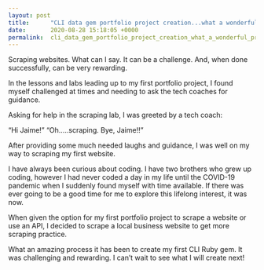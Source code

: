```yaml
---
layout: post
title:      "CLI data gem portfolio project creation...what a wonderful process."
date:       2020-08-28 15:18:05 +0000
permalink:  cli_data_gem_portfolio_project_creation_what_a_wonderful_process
---
```



Scraping websites. What can I say. It can be a challenge. And, when done successfully, can be very rewarding.

In the lessons and labs leading up to my first portfolio project, I found myself challenged at times and needing to ask the tech coaches for guidance. 

Asking for help in the scraping lab, I was greeted by a tech coach:

“Hi Jaime!”
“Oh…..scraping. Bye, Jaime!!”

After providing some much needed laughs and guidance, I was well on my way to scraping my first website. 

I have always been curious about coding. I have two brothers who grew up coding, however I had never coded a day in my life until the COVID-19 pandemic when I suddenly found myself with time available. If there was ever going to be a good time for me to explore this lifelong interest, it was now.

When given the option for my first portfolio project to scrape a website or use an API, I decided to scrape a local business website to get more scraping practice. 

What an amazing process it has been to create my first CLI Ruby gem. It was challenging and rewarding. I can’t wait to see what I will create next!
